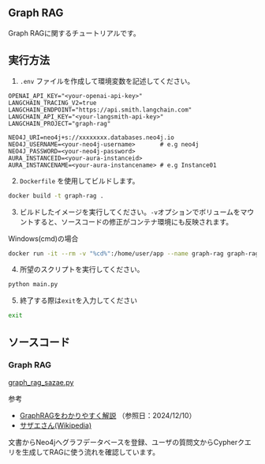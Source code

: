 ## Graph RAG

Graph RAGに関するチュートリアルです。

## 実行方法

1. `.env` ファイルを作成して環境変数を記述してください。

```
OPENAI_API_KEY="<your-openai-api-key>"
LANGCHAIN_TRACING_V2=true
LANGCHAIN_ENDPOINT="https://api.smith.langchain.com"
LANGCHAIN_API_KEY="<your-langsmith-api-key>"
LANGCHAIN_PROJECT="graph-rag"

NEO4J_URI=neo4j+s://xxxxxxxx.databases.neo4j.io
NEO4J_USERNAME=<your-neo4j-username>       # e.g neo4j
NEO4J_PASSWORD=<your-neo4j-password>
AURA_INSTANCEID=<your-aura-instanceid>
AURA_INSTANCENAME=<your-aura-instancename> # e.g Instance01
```

2. `Dockerfile` を使用してビルドします。

```bash
docker build -t graph-rag .
```

3. ビルドしたイメージを実行してください。`-v`オプションでボリュームをマウントすると、ソースコードの修正がコンテナ環境にも反映されます。

Windows(cmd)の場合
```bash
docker run -it --rm -v "%cd%":/home/user/app --name graph-rag graph-rag /bin/bash
```

4. 所望のスクリプトを実行してください。

```bash
python main.py
```

5. 終了する際は`exit`を入力してください

```bash
exit
```

## ソースコード

### Graph RAG

[graph_rag_sazae.py](graph_rag_sazae.py)

参考
- [GraphRAGをわかりやすく解説](https://qiita.com/ksonoda/items/98a6607f31d0bbb237ef)
（参照日：2024/12/10）
- [サザエさん(Wikipedia)](https://ja.wikipedia.org/wiki/サザエさん#主な登場人物・ペット)

文書からNeo4jへグラフデータベースを登録、ユーザの質問文からCypherクエリを生成してRAGに使う流れを確認しています。